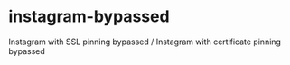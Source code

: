 # instagram-bypassed
Instagram with SSL pinning bypassed / Instagram with certificate pinning bypassed
